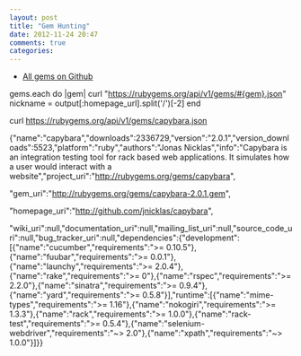 ```yaml
---
layout: post
title: "Gem Hunting"
date: 2012-11-24 20:47
comments: true
categories: 
---
```


- [All gems on Github](http://gems.github.com/list.html)

gems.each do |gem|
  curl "https://rubygems.org/api/v1/gems/#{gem}.json"
  nickname = output[:homepage_url].split('/')[-2]
end


curl https://rubygems.org/api/v1/gems/capybara.json


{"name":"capybara","downloads":2336729,"version":"2.0.1","version_downloads":5523,"platform":"ruby","authors":"Jonas Nicklas","info":"Capybara is an integration testing tool for rack based web applications. It simulates how a user would interact with a website","project_uri":"http://rubygems.org/gems/capybara",

"gem_uri":"http://rubygems.org/gems/capybara-2.0.1.gem",

"homepage_uri":"http://github.com/jnicklas/capybara",

"wiki_uri":null,"documentation_uri":null,"mailing_list_uri":null,"source_code_uri":null,"bug_tracker_uri":null,"dependencies":{"development":[{"name":"cucumber","requirements":">= 0.10.5"},{"name":"fuubar","requirements":">= 0.0.1"},{"name":"launchy","requirements":">= 2.0.4"},{"name":"rake","requirements":">= 0"},{"name":"rspec","requirements":">= 2.2.0"},{"name":"sinatra","requirements":">= 0.9.4"},{"name":"yard","requirements":">= 0.5.8"}],"runtime":[{"name":"mime-types","requirements":">= 1.16"},{"name":"nokogiri","requirements":">= 1.3.3"},{"name":"rack","requirements":">= 1.0.0"},{"name":"rack-test","requirements":">= 0.5.4"},{"name":"selenium-webdriver","requirements":"~> 2.0"},{"name":"xpath","requirements":"~> 1.0.0"}]}}